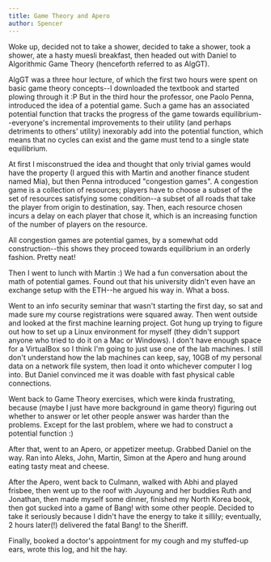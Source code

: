 ```yaml
---
title: Game Theory and Apero
author: Spencer
---
```


Woke up, decided not to take a shower, decided to take a shower, took a shower, ate a hasty muesli breakfast, then headed out with Daniel to Algorithmic Game Theory (henceforth referred to as AlgGT).

AlgGT was a three hour lecture, of which the first two hours were spent on basic game theory concepts--I downloaded the textbook and started plowing through it :P But in the third hour the professor, one Paolo Penna, introduced the idea of a potential game. Such a game has an associated potential function that tracks the progress of the game towards equilibrium--everyone's incremental improvements to their utility (and perhaps detriments to others' utility) inexorably add into the potential function, which means that no cycles can exist and the game must tend to a single state equilibrium.

At first I misconstrued the idea and thought that only trivial games would have the property (I argued this with Martin and another finance student named Mia), but then Penna introduced "congestion games". A congestion game is a collection of resources; players have to choose a subset of the set of resources satisfying some condition--a subset of all roads that take the player from origin to destination, say. Then, each resource chosen incurs a delay on each player that chose it, which is an increasing function of the number of players on the resource.

All congestion games are potential games, by a somewhat odd construction--this shows they proceed towards equilibrium in an orderly fashion. Pretty neat!

Then I went to lunch with Martin :) We had a fun conversation about the math of potential games. Found out that his university didn't even have an exchange setup with the ETH--he argued his way in. What a boss.

Went to an info security seminar that wasn't starting the first day, so sat and made sure my course registrations were squared away. Then went outside and looked at the first machine learning project. Got hung up trying to figure out how to set up a Linux environment for myself (they didn't support anyone who tried to do it on a Mac or Windows). I don't have enough space for a VirtualBox so I think I'm going to just use one of the lab machines. I still don't understand how the lab machines can keep, say, 10GB of my personal data on a network file system, then load it onto whichever computer I log into. But Daniel convinced me it was doable with fast physical cable connections.

Went back to Game Theory exercises, which were kinda frustrating, because (maybe I just have more background in game theory) figuring out whether to answer or let other people answer was harder than the problems. Except for the last problem, where we had to construct a potential function :)

After that, went to an Apero, or appetizer meetup. Grabbed Daniel on the way. Ran into Aleks, John, Martin, Simon at the Apero and hung around eating tasty meat and cheese.

After the Apero, went back to Culmann, walked with Abhi and played frisbee, then went up to the roof with Juyoung and her buddies Ruth and Jonathan, then made myself some dinner, finished my North Korea book, then got sucked into a game of Bang! with some other people. Decided to take it seriously because I didn't have the energy to take it sillily; eventually, 2 hours later(!) delivered the fatal Bang! to the Sheriff.

Finally, booked a doctor's appointment for my cough and my stuffed-up ears, wrote this log, and hit the hay.

